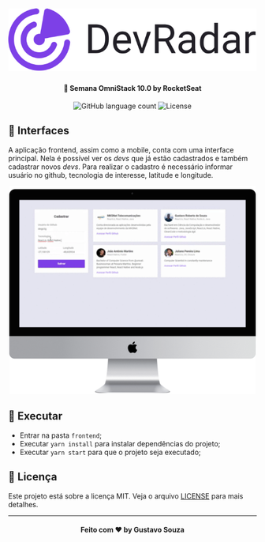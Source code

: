 <h1 align="center">
    <img alt="Dev Radar" src="../.github/logo.svg" />
</h1>

<h4 align="center">
  🚀 Semana OmniStack 10.0 by RocketSeat
</h4>

<p align="center">
  <img alt="GitHub language count" src="https://img.shields.io/github/languages/count/guuhx97/dev-radar">
  <img alt="License" src="https://img.shields.io/badge/license-MIT-brightgreen">
</p>

## 📱 Interfaces

A aplicação frontend, assim como a mobile, conta com uma interface principal. Nela é possível ver os _devs_ que já estão cadastrados e também cadastrar novos _devs_. Para realizar o cadastro é necessário informar usuário no github, tecnologia de interesse, latitude e longitude.

<div align="center">
    <img width="500px" alt="Dev Radar" src="../.github/frontend-interface.png" />
</div>

## 🔄 Executar

- Entrar na pasta `frontend`;
- Executar `yarn install` para instalar dependências do projeto;
- Executar `yarn start` para que o projeto seja executado;

## 📝 Licença

Este projeto está sobre a licença MIT. Veja o arquivo [LICENSE](../LICENSE.md) para mais detalhes.

---

<h4 align="center">
  Feito com ❤️ by Gustavo Souza
</h4>
